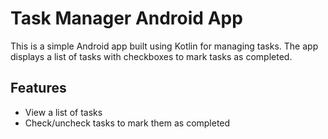 # Task Manager Android App

This is a simple Android app built using Kotlin for managing tasks. The app displays a list of tasks with checkboxes to mark tasks as completed.

## Features

- View a list of tasks
- Check/uncheck tasks to mark them as completed
